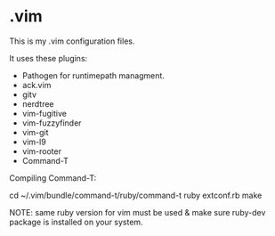 .vim
====

This is my .vim configuration files.

It uses these plugins:
- Pathogen for runtimepath managment.
- ack.vim
- gitv
- nerdtree
- vim-fugitive
- vim-fuzzyfinder
- vim-git
- vim-l9
- vim-rooter
- Command-T

Compiling Command-T:

  cd ~/.vim/bundle/command-t/ruby/command-t
  ruby extconf.rb
  make

NOTE: same ruby version for vim must be used & make sure ruby-dev package is installed on your system.
